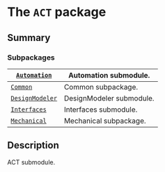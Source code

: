 <a id="module-ansys.mechanical.stubs.Ansys.ACT"></a>

<a id="the-act-package"></a>

# The `ACT` package

<a id="summary"></a>

## Summary

### Subpackages

| [`Automation`](Automation/index.md#module-ansys.mechanical.stubs.Ansys.ACT.Automation)          | Automation submodule.    |
|-------------------------------------------------------------------------------------------------|--------------------------|
| [`Common`](Common/index.md#module-ansys.mechanical.stubs.Ansys.ACT.Common)                      | Common subpackage.       |
| [`DesignModeler`](DesignModeler/index.md#module-ansys.mechanical.stubs.Ansys.ACT.DesignModeler) | DesignModeler submodule. |
| [`Interfaces`](Interfaces/index.md#module-ansys.mechanical.stubs.Ansys.ACT.Interfaces)          | Interfaces submodule.    |
| [`Mechanical`](Mechanical/index.md#module-ansys.mechanical.stubs.Ansys.ACT.Mechanical)          | Mechanical subpackage.   |

<a id="description"></a>

## Description

ACT submodule.

<!-- !! processed by numpydoc !! -->

